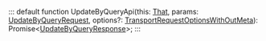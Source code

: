:::
default function UpdateByQueryApi(this: [That](./That.md), params: [UpdateByQueryRequest](./UpdateByQueryRequest.md), options?: [TransportRequestOptionsWithOutMeta](./TransportRequestOptionsWithOutMeta.md)): Promise<[UpdateByQueryResponse](./UpdateByQueryResponse.md)>;
:::
